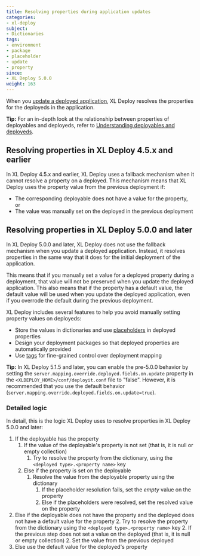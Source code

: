 ```yaml
---
title: Resolving properties during application updates
categories:
- xl-deploy
subject:
- Dictionaries
tags:
- environment
- package
- placeholder
- update
- property
since:
- XL Deploy 5.0.0
weight: 163
---
```


When you [update a deployed application](/xl-deploy/how-to/update-a-deployed-application.html), XL Deploy resolves the properties for the deployeds in the application.

**Tip:** For an in-depth look at the relationship between properties of deployables and deployeds, refer to [Understanding deployables and deployeds](/xl-deploy/concept/understanding-deployables-and-deployeds.html#what-are-the-differences-between-deployables-and-deployeds).

## Resolving properties in XL Deploy 4.5.x and earlier

In XL Deploy 4.5.x and earlier, XL Deploy uses a fallback mechanism when it cannot resolve a property on a deployed. This mechanism means that XL Deploy uses the property value from the previous deployment if:

* The corresponding deployable does not have a value for the property, or
* The value was manually set on the deployed in the previous deployment

## Resolving properties in XL Deploy 5.0.0 and later

In XL Deploy 5.0.0 and later, XL Deploy does not use the fallback mechanism when you update a deployed application. Instead, it resolves properties in the same way that it does for the initial deployment of the application.

This means that if you manually set a value for a deployed property during a deployment, that value will not be preserved when you update the deployed application. This also means that if the property has a default value, the default value will be used when you update the deployed application, even if you overrode the default during the previous deployment.

XL Deploy includes several features to help you avoid manually setting property values on deployeds:

* Store the values in dictionaries and use [placeholders](/xl-deploy/how-to/using-placeholders-in-xl-deploy.html) in deployed properties
* Design your deployment packages so that deployed properties are automatically provided
* Use [tags](/xl-deploy/concept/using-tags-to-configure-deployments.html) for fine-grained control over deployment mapping

**Tip:** In XL Deploy 5.1.5 and later, you can enable the pre-5.0.0 behavior by setting the `server.mapping.override.deployed.fields.on.update` property in the `<XLDEPLOY_HOME>/conf/deployit.conf` file to "false". However, it is recommended that you use the default behavior (`server.mapping.override.deployed.fields.on.update=true`).

### Detailed logic

In detail, this is the logic XL Deploy uses to resolve properties in XL Deploy 5.0.0 and later:

1. If the deployable has the property
    1. If the value of the deployable's property is not set (that is, it is null or empty collection)
        1. Try to resolve the property from the dictionary, using the `<deployed type>.<property name>` key
    1. Else if the property is set on the deployable
        1. Resolve the value from the deployable property using the dictionary
            1. If the placeholder resolution fails, set the _empty_ value on the property
            1. Else if the placeholders were resolved, set the resolved value on the property
2. Else if the deployable does not have the property and the deployed does not have a default value for the property
    2. Try to resolve the property from the dictionary using the `<deployed type>.<property name>` key
    2. If the previous step does not set a value on the deployed (that is, it is null or empty collection)
        2. Set the value from the previous deployed
3. Else use the default value for the deployed's property
